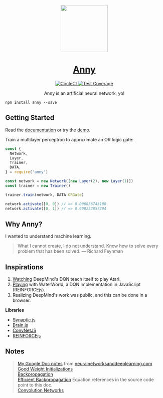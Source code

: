 <p align="center">
  <a href="http://levithomason.github.io/anny/">
    <img height="150" width="150" src="https://raw.githubusercontent.com/levithomason/anny/master/logo.png">
  </a>
</p>

<h1 align="center">
  <a href="http://levithomason.github.io/anny">Anny</a>
</h1>

<p align="center">
  <a href="https://circleci.com/gh/levithomason/anny">
    <img src="https://img.shields.io/circleci/project/levithomason/anny/master.svg?style=flat-square" alt="CircleCI"/>
  </a>
  <a href="https://codecov.io/gh/levithomason/anny">
    <img src="https://img.shields.io/codecov/c/github/levithomason/anny/master.svg?style=flat-square" alt="Test Coverage"/>
  </a>
</p>

<p align="center">
  Anny is an artificial neural network, yo!
</p>


```
npm install anny --save
```

## Getting Started

Read the [documentation](http://levithomason.github.io/anny/docs)
or try the [demo](http://levithomason.github.io/anny).

Train a multilayer perceptron to approximate an OR logic gate:

```js
const {
  Network,
  Layer,
  Trainer,
  DATA,
} = require('anny')

const network = new Network([new Layer(2), new Layer(1)])
const trainer = new Trainer()

trainer.train(network, DATA.ORGate)

network.activate([0, 0]) // => 0.000836743108
network.activate([0, 1]) // => 0.998253857294
```

## Why Anny?

I wanted to understand machine learning.

>What I cannot create, I do not understand. Know how to solve every problem that has been solved.
>&mdash; Richard Feynman

## Inspirations

1. [Watching](https://www.youtube.com/watch?v=EfGD2qveGdQ) DeepMind's DQN teach 
itself to play Atari.
2. [Playing](http://cs.stanford.edu/people/karpathy/reinforcejs/waterworld.html) 
with WaterWorld, a DQN implementation in JavaScript (REINFORCEjs).
3. Realizing DeepMind's work was public, and this can be done in a browser.

**Libraries**

- [Synaptic.js](https://github.com/cazala/synaptic)
- [Brain.js](https://github.com/cazala/synaptic)
- [ConvNetJS](https://github.com/karpathy/convnetjs)
- [REINFORCEjs](https://github.com/karpathy/reinforcejs)

## Notes

>[My Google Doc notes](https://docs.google.com/document/d/1h-G9qqp-xC_ykq-weEIjtk0IvXdmij3tCDRfP75BJUg) from [neuralnetworksanddeeplearning.com](http://neuralnetworksanddeeplearning.com/)  
>[Good Weight Initializations](https://plus.google.com/+SoumithChintala/posts/RZfdrRQWL6u)  
>[Backpropagation](http://page.mi.fu-berlin.de/rojas/neural/chapter/K7.pdf)  
>[Efficient Backpropagation](http://yann.lecun.com/exdb/publis/pdf/lecun-98b.pdf) Equation references in the source code point to this doc.  
>[Convolution Networks](http://andrew.gibiansky.com/blog/machine-learning/convolutional-neural-networks/)  
